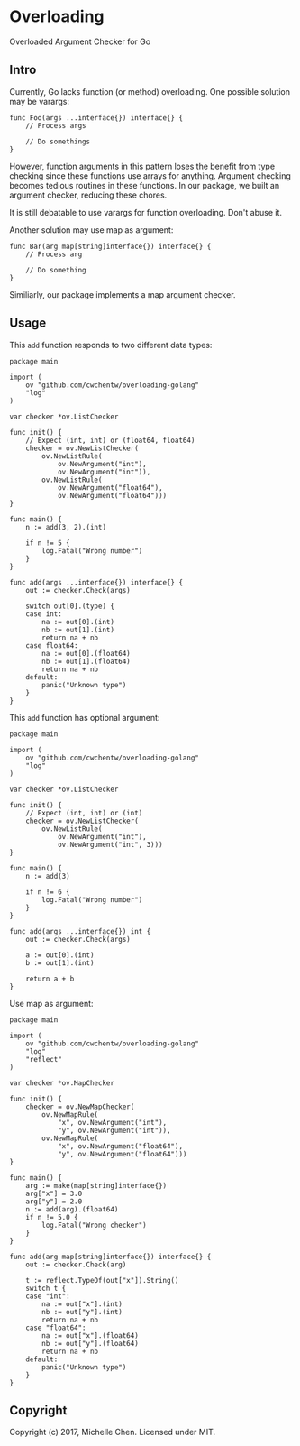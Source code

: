 # Overloading

Overloaded Argument Checker for Go

## Intro

Currently, Go lacks function (or method) overloading. One possible solution may be varargs:

```golang
func Foo(args ...interface{}) interface{} {
    // Process args
    
    // Do somethings
}
```

However, function arguments in this pattern loses the benefit from type checking since these functions use arrays for anything. Argument checking becomes tedious routines in these functions. In our package, we built an argument checker, reducing these chores.

It is still debatable to use varargs for function overloading. Don't abuse it.

Another solution may use map as argument:

```golang
func Bar(arg map[string]interface{}) interface{} {
	// Process arg
	
	// Do something
}
```

Similiarly, our package implements a map argument checker.

## Usage

This ``add`` function responds to two different data types:

```golang
package main

import (
	ov "github.com/cwchentw/overloading-golang"
	"log"
)

var checker *ov.ListChecker

func init() {
	// Expect (int, int) or (float64, float64)
	checker = ov.NewListChecker(
		ov.NewListRule(
			ov.NewArgument("int"),
			ov.NewArgument("int")),
		ov.NewListRule(
			ov.NewArgument("float64"),
			ov.NewArgument("float64")))
}

func main() {
	n := add(3, 2).(int)

	if n != 5 {
		log.Fatal("Wrong number")
	}
}

func add(args ...interface{}) interface{} {
	out := checker.Check(args)

	switch out[0].(type) {
	case int:
		na := out[0].(int)
		nb := out[1].(int)
		return na + nb
	case float64:
		na := out[0].(float64)
		nb := out[1].(float64)
		return na + nb
	default:
		panic("Unknown type")
	}
}
```

This ``add`` function has optional argument:

```golang
package main

import (
	ov "github.com/cwchentw/overloading-golang"
	"log"
)

var checker *ov.ListChecker

func init() {
	// Expect (int, int) or (int)
	checker = ov.NewListChecker(
		ov.NewListRule(
			ov.NewArgument("int"),
			ov.NewArgument("int", 3)))
}

func main() {
	n := add(3)

	if n != 6 {
		log.Fatal("Wrong number")
	}
}

func add(args ...interface{}) int {
	out := checker.Check(args)

	a := out[0].(int)
	b := out[1].(int)

	return a + b
}

```

Use map as argument:

```
package main

import (
	ov "github.com/cwchentw/overloading-golang"
	"log"
	"reflect"
)

var checker *ov.MapChecker

func init() {
	checker = ov.NewMapChecker(
		ov.NewMapRule(
			"x", ov.NewArgument("int"),
			"y", ov.NewArgument("int")),
		ov.NewMapRule(
			"x", ov.NewArgument("float64"),
			"y", ov.NewArgument("float64")))
}

func main() {
	arg := make(map[string]interface{})
	arg["x"] = 3.0
	arg["y"] = 2.0
	n := add(arg).(float64)
	if n != 5.0 {
		log.Fatal("Wrong checker")
	}
}

func add(arg map[string]interface{}) interface{} {
	out := checker.Check(arg)

	t := reflect.TypeOf(out["x"]).String()
	switch t {
	case "int":
		na := out["x"].(int)
		nb := out["y"].(int)
		return na + nb
	case "float64":
		na := out["x"].(float64)
		nb := out["y"].(float64)
		return na + nb
	default:
		panic("Unknown type")
	}
}
```

## Copyright

Copyright (c) 2017, Michelle Chen. Licensed under MIT.
